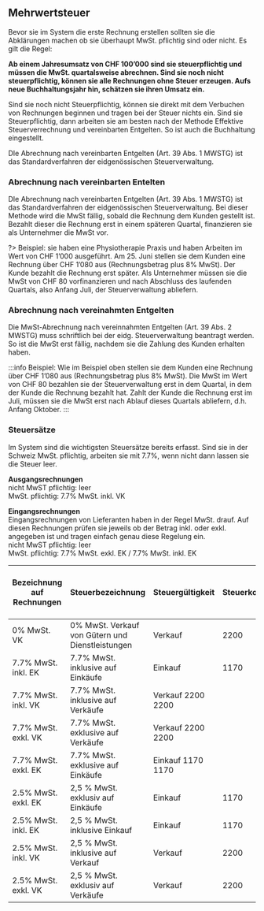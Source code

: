 ## Mehrwertsteuer

Bevor sie im System die erste Rechnung erstellen sollten sie die Abklärungen machen ob sie überhaupt MwSt. pflichtig sind oder nicht. Es gilt die Regel:

**Ab einem Jahresumsatz von CHF 100’000 sind sie steuerpflichtig und müssen die MwSt. quartalsweise abrechnen. Sind sie noch nicht steuerpflichtig, können sie alle Rechnungen ohne Steuer erzeugen. Aufs neue Buchhaltungsjahr hin, schätzen sie ihren Umsatz ein.**

Sind sie noch nicht Steuerpflichtig, können sie direkt mit dem Verbuchen von Rechnungen beginnen und tragen bei der Steuer nichts ein. Sind sie Steuerpflichtig, dann arbeiten sie am besten nach der Methode Effektive
Steuerverrechnung und vereinbarten Entgelten. So ist auch die Buchhaltung eingestellt.

DIe Abrechnung nach vereinbarten Entgelten (Art. 39 Abs. 1 MWSTG) ist das Standardverfahren der eidgenössischen Steuerverwaltung.

### Abrechnung nach vereinbarten Entelten

DIe Abrechnung nach vereinbarten Entgelten (Art. 39 Abs. 1 MWSTG) ist das Standardverfahren der eidgenössischen Steuerverwaltung. Bei dieser Methode wird die MwSt fällig, sobald die Rechnung dem Kunden gestellt ist. Bezahlt dieser die Rechnung erst in einem späteren Quartal, finanzieren sie als Unternehmer die MwSt vor.

?> Beispiel: sie haben eine Physiotherapie Praxis und haben Arbeiten im Wert von CHF 1’000 ausgeführt. Am 25. Juni stellen sie dem Kunden eine Rechnung über CHF 1’080 aus
(Rechnungsbetrag plus 8% MwSt). Der Kunde bezahlt die Rechnung erst später. Als Unternehmer müssen sie die MwSt von CHF 80 vorfinanzieren und nach Abschluss des laufenden Quartals, also Anfang Juli, der Steuerverwaltung abliefern.

### Abrechnung nach vereinahmten Entgelten

Die MwSt-Abrechnung nach vereinnahmten Entgelten (Art. 39 Abs. 2 MWSTG) muss
schriftlich bei der eidg. Steuerverwaltung beantragt werden. So ist die MwSt erst fällig,
nachdem sie die Zahlung des Kunden erhalten haben.

:::info
Beispiel: Wie im Beispiel oben stellen sie dem Kunden eine Rechnung über CHF 1’080 aus (Rechnungsbetrag plus 8% MwSt). Die MwSt im Wert von CHF 80 bezahlen sie der Steuerverwaltung erst in dem Quartal, in dem der Kunde die Rechnung bezahlt hat. Zahlt der Kunde die Rechnung erst im Juli, müssen sie die MwSt erst nach Ablauf dieses Quartals abliefern, d.h. Anfang Oktober.
:::

### Steuersätze

Im System sind die wichtigsten Steuersätze bereits erfasst. Sind sie in der Schweiz MwSt. pflichtig, arbeiten sie mit 7.7%, wenn nicht dann lassen sie die Steuer leer.

**Ausgangsrechnungen**  
nicht MwST pflichtig: leer  
MwSt. pflichtig:  7.7% MwSt. inkl. VK  

**Eingangsrechnungen**  
Eingangsrechnungen von Lieferanten haben in der Regel MwSt. drauf. Auf diesen Rechnungen prüfen sie jeweils ob der Betrag inkl. oder exkl. angegeben ist und tragen einfach genau diese Regelung ein.  
nicht MwST pflichtig: leer  
MwSt. pflichtig:  7.7% MwSt. exkl. EK / 7.7% MwSt. inkl. EK

Bezeichnung auf Rechnungen | Steuerbezeichnung | Steuergültigkeit | Steuerkonto | Steuerkonto für Erstattungen / Gutschriften
-|-|-|-|-
0% MwSt. VK | 0% MwSt. Verkauf von Gütern und Dienstleistungen | Verkauf | 2200 | 2200
7.7% MwSt. inkl. EK | 7.7% MwSt. inklusive auf Einkäufe | Einkauf | 1170 | 1170
7.7% MwSt. inkl. VK | 7.7% MwSt. inklusive auf Verkäufe | Verkauf 2200 2200
7.7% MwSt. exkl. VK | 7.7% MwSt. exklusive auf Verkäufe | Verkauf 2200 2200
7.7% MwSt. exkl. EK | 7.7% MwSt. exklusive auf Einkäufe | Einkauf 1170 1170
2.5% MwSt. exkl. EK | 2,5 % MwSt. exklusiv auf Einkäufe | Einkauf | 1170 | 1170
2.5% MwSt. inkl. EK | 2,5 % MwSt. inklusive Einkauf | Einkauf | 1170 | 1170
2.5% MwSt. inkl. VK | 2,5 % MwSt. inklusive auf Verkauf | Verkauf | 2200 | 2200
2.5% MwSt. exkl. VK | 2,5 % MwSt. exklusiv auf Verkäufe | Verkauf | 2200 |  2200